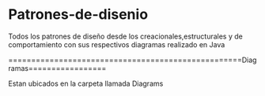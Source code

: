 # Patrones-de-disenio


Todos los patrones de diseño desde los creacionales,estructurales y de comportamiento con sus respectivos diagramas  realizado en Java

===================================================Diagramas=================


Estan ubicados en la carpeta llamada Diagrams 
